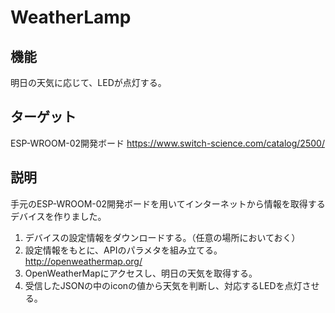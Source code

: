 # WeatherLamp

## 機能
明日の天気に応じて、LEDが点灯する。

## ターゲット
ESP-WROOM-02開発ボード
<https://www.switch-science.com/catalog/2500/>

## 説明
手元のESP-WROOM-02開発ボードを用いてインターネットから情報を取得するデバイスを作りました。
1. デバイスの設定情報をダウンロードする。（任意の場所においておく）
2. 設定情報をもとに、APIのパラメタを組み立てる。
<http://openweathermap.org/>
3. OpenWeatherMapにアクセスし、明日の天気を取得する。
4. 受信したJSONの中のiconの値から天気を判断し、対応するLEDを点灯させる。

